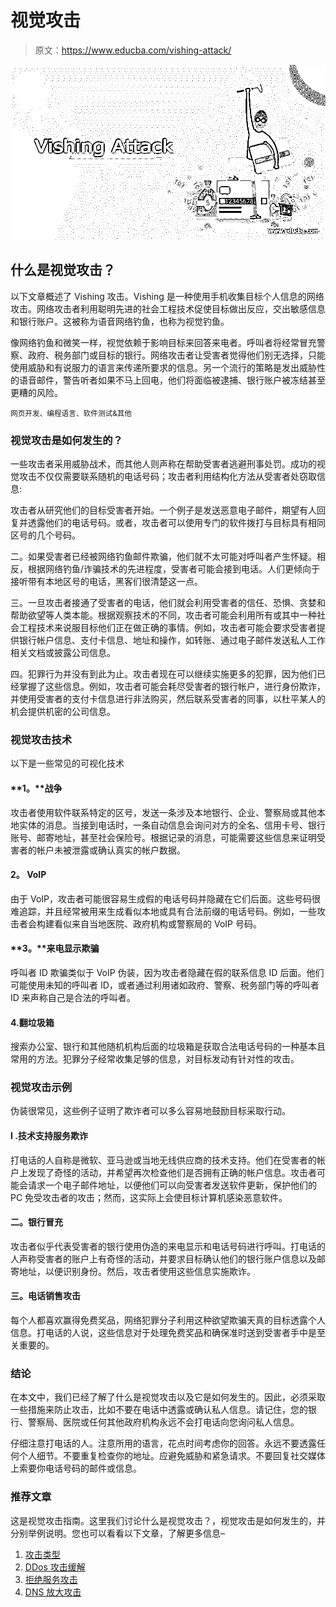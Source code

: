 # 视觉攻击

> 原文：<https://www.educba.com/vishing-attack/>

![Vishing Attack](img/2d5393721e6edee07ab5015ae768b6f7.png)



## 什么是视觉攻击？

以下文章概述了 Vishing 攻击。Vishing 是一种使用手机收集目标个人信息的网络攻击。网络攻击者利用聪明先进的社会工程技术促使目标做出反应，交出敏感信息和银行账户。这被称为语音网络钓鱼，也称为视觉钓鱼。

像网络钓鱼和微笑一样，视觉依赖于影响目标来回答来电者。呼叫者将经常冒充警察、政府、税务部门或目标的银行。网络攻击者让受害者觉得他们别无选择，只能使用威胁和有说服力的语言来传递所要求的信息。另一个流行的策略是发出威胁性的语音邮件，警告听者如果不马上回电，他们将面临被逮捕、银行账户被冻结甚至更糟的风险。

<small>网页开发、编程语言、软件测试&其他</small>

### 视觉攻击是如何发生的？

一些攻击者采用威胁战术，而其他人则声称在帮助受害者逃避刑事处罚。成功的视觉攻击不仅仅需要联系随机的电话号码；攻击者利用结构化方法从受害者处窃取信息:

攻击者从研究他们的目标受害者开始。一个例子是发送恶意电子邮件，期望有人回复并透露他们的电话号码。或者，攻击者可以使用专门的软件拨打与目标具有相同区号的几个号码。

二。如果受害者已经被网络钓鱼邮件欺骗，他们就不太可能对呼叫者产生怀疑。相反，根据网络钓鱼/诈骗技术的先进程度，受害者可能会接到电话。人们更倾向于接听带有本地区号的电话，黑客们很清楚这一点。

三。一旦攻击者接通了受害者的电话，他们就会利用受害者的信任、恐惧、贪婪和帮助欲望等人类本能。根据观察技术的不同，攻击者可能会利用所有或其中一种社会工程技术来说服目标他们正在做正确的事情。例如，攻击者可能会要求受害者提供银行帐户信息、支付卡信息、地址和操作，如转账、通过电子邮件发送私人工作相关文档或披露公司信息。

四。犯罪行为并没有到此为止。攻击者现在可以继续实施更多的犯罪，因为他们已经掌握了这些信息。例如，攻击者可能会耗尽受害者的银行帐户，进行身份欺诈，并使用受害者的支付卡信息进行非法购买，然后联系受害者的同事，以杜平某人的机会提供机密的公司信息。

### 视觉攻击技术

以下是一些常见的可视化技术

#### **1。**战争

攻击者使用软件联系特定的区号，发送一条涉及本地银行、企业、警察局或其他本地实体的消息。当接到电话时，一条自动信息会询问对方的全名、信用卡号、银行账号、邮寄地址，甚至社会保险号。根据记录的消息，可能需要这些信息来证明受害者的帐户未被泄露或确认真实的帐户数据。

#### **2。** VoIP

由于 VoIP，攻击者可能很容易生成假的电话号码并隐藏在它们后面。这些号码很难追踪，并且经常被用来生成看似本地或具有合法前缀的电话号码。例如，一些攻击者会构建看似来自当地医院、政府机构或警察局的 VoIP 号码。

#### **3。**来电显示欺骗

呼叫者 ID 欺骗类似于 VoIP 伪装，因为攻击者隐藏在假的联系信息 ID 后面。他们可能使用未知的呼叫者 ID，或者通过利用诸如政府、警察、税务部门等的呼叫者 ID 来声称自己是合法的呼叫者。

#### 4.翻垃圾箱

搜索办公室、银行和其他随机机构后面的垃圾箱是获取合法电话号码的一种基本且常用的方法。犯罪分子经常收集足够的信息，对目标发动有针对性的攻击。

### 视觉攻击示例

伪装很常见，这些例子证明了欺诈者可以多么容易地鼓励目标采取行动。

#### I .技术支持服务欺诈

打电话的人自称是微软、亚马逊或当地无线供应商的技术支持。他们在受害者的帐户上发现了奇怪的活动，并希望再次检查他们是否拥有正确的帐户信息。攻击者可能会请求一个电子邮件地址，以便他们可以向受害者发送软件更新，保护他们的 PC 免受攻击者的攻击；然而，这实际上会使目标计算机感染恶意软件。

#### 二。银行冒充

攻击者似乎代表受害者的银行使用伪造的来电显示和电话号码进行呼叫。打电话的人声称受害者的账户上有奇怪的活动，并要求目标确认他们的银行账户信息以及邮寄地址，以便识别身份。然后，攻击者使用这些信息实施欺诈。

#### 三。电话销售攻击

每个人都喜欢赢得免费奖品，网络犯罪分子利用这种欲望欺骗天真的目标透露个人信息。打电话的人说，这些信息对于处理免费奖品和确保准时送到受害者手中是至关重要的。

### 结论

在本文中，我们已经了解了什么是视觉攻击以及它是如何发生的。因此，必须采取一些措施来防止攻击，比如不要在电话中透露或确认私人信息。请记住，您的银行、警察局、医院或任何其他政府机构永远不会打电话向您询问私人信息。

仔细注意打电话的人。注意所用的语言，花点时间考虑你的回答。永远不要透露任何个人细节。不要重复检查你的地址。应避免威胁和紧急请求。不要回复社交媒体上索要你电话号码的邮件或信息。

### 推荐文章

这是视觉攻击指南。这里我们讨论什么是视觉攻击？，视觉攻击是如何发生的，并分别举例说明。您也可以看看以下文章，了解更多信息–

1.  [攻击类型](https://www.educba.com/types-of-attack/)
2.  [DDos 攻击缓解](https://www.educba.com/ddos-attack-mitigation/)
3.  [拒绝服务攻击](https://www.educba.com/denial-of-service-attack/)
4.  [DNS 放大攻击](https://www.educba.com/dns-amplification-attack/)






